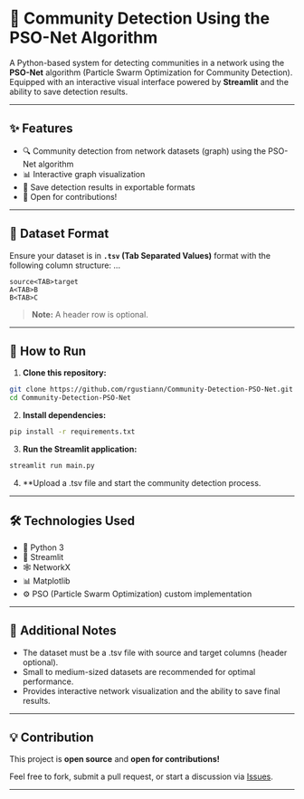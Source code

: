 # 🧠 Community Detection Using the PSO-Net Algorithm

A Python-based system for detecting communities in a network using the **PSO-Net** algorithm (Particle Swarm Optimization for Community Detection). Equipped with an interactive visual interface powered by **Streamlit** and the ability to save detection results.

---

## ✨ Features

- 🔍 Community detection from network datasets (graph) using the PSO-Net algorithm
- 📊 Interactive graph visualization
- 💾 Save detection results in exportable formats
- 🤝 Open for contributions!

---

## 📂 Dataset Format

Ensure your dataset is in **`.tsv` (Tab Separated Values)** format with the following column structure:
...
```
source<TAB>target
A<TAB>B
B<TAB>C
```
> **Note:** A header row is optional.

---

## 🚀 How to Run

1. **Clone this repository:**

```bash
git clone https://github.com/rgustiann/Community-Detection-PSO-Net.git
cd Community-Detection-PSO-Net
````

2. **Install dependencies:**

```bash
pip install -r requirements.txt
```

3. **Run the Streamlit application:**

```bash
streamlit run main.py
```

4. **Upload a .tsv file and start the community detection process.

---

## 🛠 Technologies Used

* 🐍 Python 3
* 🎈 Streamlit
* 🕸️ NetworkX
* 📊 Matplotlib
* ⚙️ PSO (Particle Swarm Optimization) custom implementation

---

## 📌  Additional Notes
* The dataset must be a .tsv file with source and target columns (header optional).
* Small to medium-sized datasets are recommended for optimal performance.
* Provides interactive network visualization and the ability to save final results.
---

## 💡 Contribution

This project is **open source** and **open for contributions!**

Feel free to fork, submit a pull request, or start a discussion via [Issues](https://github.com/rgustiann/Community-Detection-PSO-Net/issues).

---


